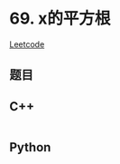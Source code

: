 # 69. x的平方根
[Leetcode](https://leetcode.cn/problems/sqrtx/)

## 题目



## C++
```

```


## Python
```

```